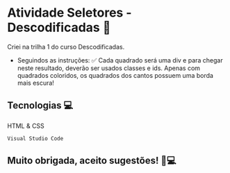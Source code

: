 # Atividade Seletores - Descodificadas 💖

Criei na trilha 1 do curso Descodificadas.
- Seguindos as instruções: ✅
Cada quadrado será uma div e para chegar neste resultado, deverão ser usados classes e ids. 
Apenas com quadrados coloridos, os quadrados dos cantos possuem uma borda mais escura!

## Tecnologias 💻
HTML & CSS

```
Visual Studio Code
```

## Muito obrigada, aceito sugestões! 💙💻 
